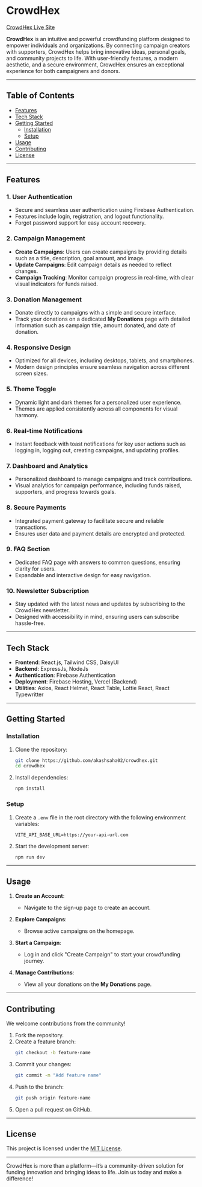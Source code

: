 # CrowdHex  

[CrowdHex Live Site](https://crowdhex.web.app/)  

**CrowdHex** is an intuitive and powerful crowdfunding platform designed to empower individuals and organizations. By connecting campaign creators with supporters, CrowdHex helps bring innovative ideas, personal goals, and community projects to life. With user-friendly features, a modern aesthetic, and a secure environment, CrowdHex ensures an exceptional experience for both campaigners and donors.

---

## Table of Contents  

- [Features](#features)  
- [Tech Stack](#tech-stack)  
- [Getting Started](#getting-started)  
  - [Installation](#installation)  
  - [Setup](#setup)  
- [Usage](#usage)  
- [Contributing](#contributing)  
- [License](#license)  

---

## Features  

### 1. **User Authentication**  
- Secure and seamless user authentication using Firebase Authentication.  
- Features include login, registration, and logout functionality.  
- Forgot password support for easy account recovery.  

### 2. **Campaign Management**  
- **Create Campaigns**: Users can create campaigns by providing details such as a title, description, goal amount, and image.  
- **Update Campaigns**: Edit campaign details as needed to reflect changes.  
- **Campaign Tracking**: Monitor campaign progress in real-time, with clear visual indicators for funds raised.  

### 3. **Donation Management**  
- Donate directly to campaigns with a simple and secure interface.  
- Track your donations on a dedicated **My Donations** page with detailed information such as campaign title, amount donated, and date of donation.  

### 4. **Responsive Design**  
- Optimized for all devices, including desktops, tablets, and smartphones.  
- Modern design principles ensure seamless navigation across different screen sizes.  

### 5. **Theme Toggle**  
- Dynamic light and dark themes for a personalized user experience.  
- Themes are applied consistently across all components for visual harmony.  

### 6. **Real-time Notifications**  
- Instant feedback with toast notifications for key user actions such as logging in, logging out, creating campaigns, and updating profiles.  

### 7. **Dashboard and Analytics**  
- Personalized dashboard to manage campaigns and track contributions.  
- Visual analytics for campaign performance, including funds raised, supporters, and progress towards goals.  

### 8. **Secure Payments**  
- Integrated payment gateway to facilitate secure and reliable transactions.  
- Ensures user data and payment details are encrypted and protected.  

### 9. **FAQ Section**  
- Dedicated FAQ page with answers to common questions, ensuring clarity for users.  
- Expandable and interactive design for easy navigation.  

### 10. **Newsletter Subscription**  
- Stay updated with the latest news and updates by subscribing to the CrowdHex newsletter.  
- Designed with accessibility in mind, ensuring users can subscribe hassle-free.  

---

## Tech Stack  

- **Frontend**: React.js, Tailwind CSS, DaisyUI
- **Backend**: ExpressJs, NodeJs  
- **Authentication**: Firebase Authentication  
- **Deployment**: Firebase Hosting, Vercel (Backend)  
- **Utilities**: Axios, React Helmet, React Table, Lottie React, React Typewritter  

---

## Getting Started  

### Installation  

1. Clone the repository:  
   ```bash  
   git clone https://github.com/akashsaha02/crowdhex.git  
   cd crowdhex  
   ```  

2. Install dependencies:  
   ```bash  
   npm install  
   ```  

### Setup  

1. Create a `.env` file in the root directory with the following environment variables:  
   ```env  
   VITE_API_BASE_URL=https://your-api-url.com  
   ```  

2. Start the development server:  
   ```bash  
   npm run dev  
   ```  

---

## Usage  

1. **Create an Account**:  
   - Navigate to the sign-up page to create an account.  

2. **Explore Campaigns**:  
   - Browse active campaigns on the homepage.  

3. **Start a Campaign**:  
   - Log in and click "Create Campaign" to start your crowdfunding journey.  

4. **Manage Contributions**:  
   - View all your donations on the **My Donations** page.  

---

## Contributing  

We welcome contributions from the community!  

1. Fork the repository.  
2. Create a feature branch:  
   ```bash  
   git checkout -b feature-name  
   ```  
3. Commit your changes:  
   ```bash  
   git commit -m "Add feature name"  
   ```  
4. Push to the branch:  
   ```bash  
   git push origin feature-name  
   ```  
5. Open a pull request on GitHub.  

---

## License  

This project is licensed under the [MIT License](LICENSE).  

---

CrowdHex is more than a platform—it’s a community-driven solution for funding innovation and bringing ideas to life. Join us today and make a difference!